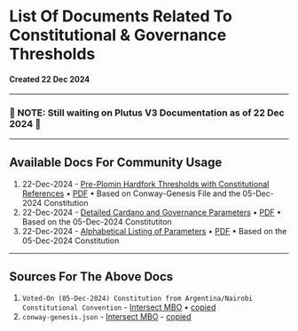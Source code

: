 # List Of Documents Related To Constitutional & Governance Thresholds
#### Created 22 Dec 2024

---

### 🔻 NOTE: Still waiting on Plutus V3 Documentation as of 22 Dec 2024 🔻

---

## Available Docs For Community Usage
1. 22-Dec-2024 - [Pre-Plomin Hardfork Thresholds with Constitutional References](https://github.com/st8tikratio/cardano_DRep/blob/main/docs/thresholds/pre-plomin-threshold.md) • [PDF](https://github.com/st8tikratio/cardano_DRep/blob/main/docs/downloads/cardano-pre-plomin-cardano-governance-thresholds_by-st8tikratio.pdf)
  • Based on Conway-Genesis File and the 05-Dec-2024 Constitution
5. 22-Dec-2024 - [Detailed Cardano and Governance Parameters](https://github.com/st8tikratio/cardano_DRep/blob/main/docs/thresholds/con-parameters.md) • [PDF](https://github.com/st8tikratio/cardano_DRep/blob/main/docs/downloads/detailed-con-parameters_by-st8tikratio.pdf)
  • Based on the 05-Dec-2024 Constitutiton
7. 22-Dec-2024 - [Alphabetical Listing of Parameters](https://github.com/st8tikratio/cardano_DRep/blob/main/docs/thresholds/only-params.md) • [PDF](https://github.com/st8tikratio/cardano_DRep/blob/main/docs/downloads/alphabetical-governance-thresholds_only-params_by-st8tikratio.pdf)
  • Based on the 05-Dec-2024 Constitution

--- 

## Sources For The Above Docs
1. `Voted-On (05-Dec-2024) Constitution from Argentina/Nairobi Constitutional Convention` - [Intersect MBO](https://github.com/IntersectMBO/draft-constitution/blob/main/2024-12-05/draft-constitution-converted.md) • [copied](https://github.com/st8tikratio/Cardano_Con_and_Gov/blob/main/mds/final-constitution.md)
2. `conway-genesis.json` - [Intersect MBO](https://github.com/IntersectMBO/cardano-node/blob/master/configuration/cardano/mainnet-conway-genesis.json) - [copied](https://github.com/st8tikratio/cardano_DRep/blob/main/docs/thresholds/conway-genesis.json)
